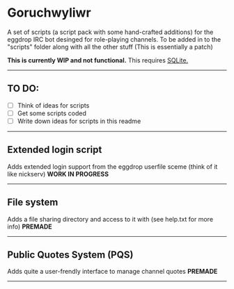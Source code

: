 Goruchwyliwr
============

A set of scripts (a script pack with some hand-crafted additions) for the eggdrop IRC bot desinged for role-playing channels. To be added in to the "scripts" folder along with all the other stuff
(This is essentially a patch)

**This is currently WIP  and not functional.**
This requires [SQLite.](https://sqlite.org/ "To the website")
***
TO DO:
------

- [ ]  Think of ideas for scripts
- [ ]  Get some scripts coded
- [ ]  Write down ideas for scripts in this readme
*****
Extended login script
---------------------
Adds extended login support from the eggdrop userfile sceme (think of it like nickserv)
**WORK IN PROGRESS**

*****
File system
-----------
Adds a file sharing directory and access to it with 
(see help.txt for more info)
**PREMADE**
*****
Public Quotes System (PQS)
--------------------------
Adds quite a user-frendly interface to manage channel quotes
**PREMADE**
*****

